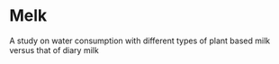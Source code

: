 # Melk
A study on water consumption with different types of plant based milk versus that of diary milk
